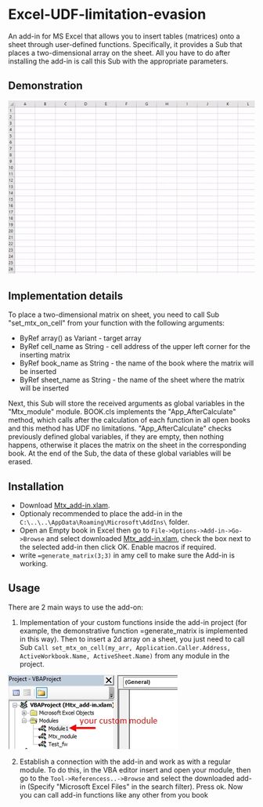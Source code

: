 # Excel-UDF-limitation-evasion
An add-in for MS Excel that allows you to insert tables (matrices) onto a sheet through user-defined functions.
Specifically, it provides a Sub that places a two-dimensional array on the sheet. All you have to do after installing the add-in is call this Sub with the appropriate parameters.
## Demonstration 
![demonstration](https://github.com/1azar/Excel-UDF-limitation-evasion/blob/main/demo.gif)
## Implementation details
To place a two-dimensional matrix on sheet, you need to call Sub "set_mtx_on_cell" from your function with the following arguments:
 - ByRef array() as Variant - target array
 - ByRef cell_name as String - cell address of the upper left corner for the inserting matrix
 - ByRef book_name as String - the name of the book where the matrix will be inserted
 - ByRef sheet_name as String - the name of the sheet where the matrix will be inserted

Next, this Sub will store the received arguments as global variables in the "Mtx_module" module.
BOOK.cls implements the "App_AfterCalculate" method, which calls after the calculation of each function in all open books and this method has UDF no limitations.
"App_AfterCalculate" checks previously defined global variables, if they are empty, then nothing happens, otherwise it places the matrix on the sheet in the corresponding book.
At the end of the Sub, the data of these global variables will be erased.

## Installation
 - Download [Mtx_add-in.xlam](https://github.com/1azar/Excel-UDF-limitation-evasion/blob/main/Mtx_add-in.xlam).
 - Optionaly recommended to place the add-in in the `C:\..\..\AppData\Roaming\Microsoft\AddIns\` folder.
 - Open an Empty book in Excel then go to `File->Options->Add-in->Go->Browse` and select downloaded [Mtx_add-in.xlam](https://github.com/1azar/Excel-UDF-limitation-evasion/blob/main/Mtx_add-in.xlam), check the box next to the selected add-in then click OK. Enable macros if required.
 - write `=generate_matrix(3;3)` in amy cell to make sure the Add-in is working.

## Usage
There are 2 main ways to use the add-on:
1) Implementation of your custom functions inside the add-in project (for example, the demonstrative function =generate_matrix is implemented in this way). Then to insert a 2d array on a sheet, you just need to call Sub `Call set_mtx_on_cell(my_arr, Application.Caller.Address, ActiveWorkbook.Name, ActiveSheet.Name)` from any module in the project.

![demonstration](https://github.com/1azar/Excel-UDF-limitation-evasion/blob/main/%D0%A1%D0%BA%D1%80%D0%B8%D0%BD%D1%88%D0%BE%D1%82%2005-03-2022%20150740.jpg)

2) Establish a connection with the add-in and work as with a regular module. To do this, in the VBA editor insert and open your module, then go to the `Tool->Referencess..->Browse` and select the downloaded add-in (Specify "Microsoft Excel Files" in the search filter). Press ok. Now you can call add-in functions like any other from you book

